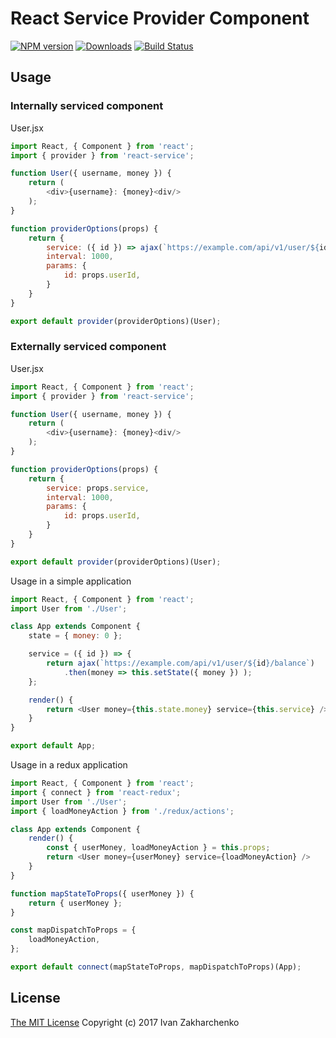 # React Service Provider Component

[![NPM version][npm-image]][npm-url]
[![Downloads][downloads-image]][npm-url]
[![Build Status][travis-image]][travis-url]

## Usage

### Internally serviced component

User.jsx
``` javascript
import React, { Component } from 'react';
import { provider } from 'react-service';

function User({ username, money }) {
    return (
        <div>{username}: {money}<div/>
    );
}

function providerOptions(props) {
    return {
        service: ({ id }) => ajax(`https://example.com/api/v1/user/${id}/balance`).then(money => ({ money }) ),
        interval: 1000,
        params: {
            id: props.userId,
        }
    }
}

export default provider(providerOptions)(User);
```

### Externally serviced component

User.jsx
``` javascript
import React, { Component } from 'react';
import { provider } from 'react-service';

function User({ username, money }) {
    return (
        <div>{username}: {money}<div/>
    );
}

function providerOptions(props) {
    return {
        service: props.service,
        interval: 1000,
        params: {
            id: props.userId,
        }
    }
}

export default provider(providerOptions)(User);

```

Usage in a simple application
``` javascript
import React, { Component } from 'react';
import User from './User';

class App extends Component {
    state = { money: 0 };

    service = ({ id }) => {
        return ajax(`https://example.com/api/v1/user/${id}/balance`)
            .then(money => this.setState({ money }) );
    };

    render() {
        return <User money={this.state.money} service={this.service} />
    }
}

export default App;

```

Usage in a redux application
``` javascript
import React, { Component } from 'react';
import { connect } from 'react-redux';
import User from './User';
import { loadMoneyAction } from './redux/actions';

class App extends Component {
    render() {
        const { userMoney, loadMoneyAction } = this.props;
        return <User money={userMoney} service={loadMoneyAction} />
    }
}

function mapStateToProps({ userMoney }) {
    return { userMoney };
}

const mapDispatchToProps = {
    loadMoneyAction,
};

export default connect(mapStateToProps, mapDispatchToProps)(App);

```

## License
[The MIT License](http://opensource.org/licenses/MIT)
Copyright (c) 2017 Ivan Zakharchenko


[downloads-image]: https://img.shields.io/npm/dm/react-service.svg
[npm-url]: https://www.npmjs.com/package/react-service
[npm-image]: https://img.shields.io/npm/v/react-service.svg

[travis-url]: https://travis-ci.org/3axap4eHko/react-service
[travis-image]: https://img.shields.io/travis/3axap4eHko/react-service/master.svg
